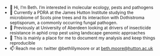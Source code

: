 - 👋 Hi, I’m Beth. I’m interested in molecular ecology, pests and pathogens
- 🌲 Currently a PDRA at the James Hutton Institute studying the microbiome of Scots pine trees and its interaction with Dothistroma septisporum, a commonly occurring fungal pathogen.
- 🐞 Previously at University of Aberdeen looking at drivers of insecticide resistance in aphid crop pest using landscape genomic approaches 
- 📝 This is mainly a place for me to document my analysis and keep things reproducible
- 📫 Reach me on: twitter @bethlilymoore or at beth.moore@hutton.ac.uk

<!---
aphidbeth/aphidbeth is a ✨ special ✨ repository because its `README.md` (this file) appears on your GitHub profile.
You can click the Preview link to take a look at your changes.
--->
